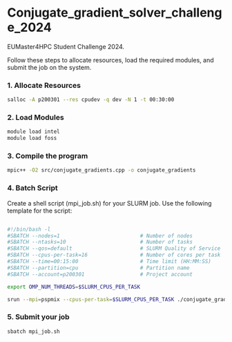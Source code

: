 # Conjugate_gradient_solver_challenge_2024
EUMaster4HPC Student Challenge 2024.

Follow these steps to allocate resources, load the required modules, and submit the job on the system.

### 1. Allocate Resources

```sh
salloc -A p200301 --res cpudev -q dev -N 1 -t 00:30:00
```

### 2. Load Modules
```sh
module load intel
module load foss
```

### 3. Compile the program
```sh
mpic++ -O2 src/conjugate_gradients.cpp -o conjugate_gradients
```

### 4. Batch Script
Create a shell script (mpi_job.sh) for your SLURM job. Use the following template for the script:
```sh

#!/bin/bash -l
#SBATCH --nodes=1                          # Number of nodes
#SBATCH --ntasks=10                        # Number of tasks
#SBATCH --qos=default                      # SLURM Quality of Service
#SBATCH --cpus-per-task=16                 # Number of cores per task
#SBATCH --time=00:15:00                    # Time limit (HH:MM:SS)
#SBATCH --partition=cpu                    # Partition name
#SBATCH --account=p200301                  # Project account

export OMP_NUM_THREADS=$SLURM_CPUS_PER_TASK

srun --mpi=pspmix --cpus-per-task=$SLURM_CPUS_PER_TASK ./conjugate_gradients

```
### 5. Submit your job

```sh
sbatch mpi_job.sh
```
